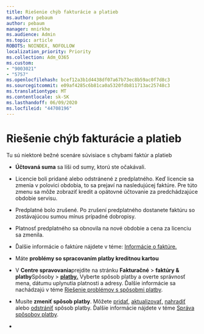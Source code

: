 ```yaml
---
title: Riešenie chýb fakturácie a platieb
ms.author: pebaum
author: pebaum
manager: mnirkhe
ms.audience: Admin
ms.topic: article
ROBOTS: NOINDEX, NOFOLLOW
localization_priority: Priority
ms.collection: Adm_O365
ms.custom:
- "9003021"
- "5757"
ms.openlocfilehash: bcef12a3b1d4438df07a67b73ec8b59ac0f7d8c3
ms.sourcegitcommit: e09af4285c6b81ca0a5320fdb811713ac25748c3
ms.translationtype: MT
ms.contentlocale: sk-SK
ms.lasthandoff: 06/09/2020
ms.locfileid: "44708196"
---
```

# <a name="resolving-billing-and-payment-errors"></a>Riešenie chýb fakturácie a platieb

Tu sú niektoré bežné scenáre súvisiace s chybami faktúr a platieb

- **Účtovaná suma** sa líši od sumy, ktorú ste očakávali.
- Licencie boli pridané alebo odstránené z predplatného. Keď licencie sa zmenia v polovici obdobia, to sa prejaví na nasledujúcej faktúre. Pre túto zmenu sa môže zobraziť kredit a opätovné účtovanie za predchádzajúce obdobie servisu.
- Predplatné bolo zrušené. Po zrušení predplatného dostanete faktúru so zostávajúcou sumou mínus prípadné dobropisy.
- Platnosť predplatného sa obnovila na nové obdobie a cena za licenciu sa zmenila.
- Ďalšie informácie o faktúre nájdete v téme: [Informácie o faktúre.](https://docs.microsoft.com/microsoft-365/commerce/billing-and-payments/understand-your-invoice2)
- Máte **problémy so spracovaním platby kreditnou kartou**
- V **Centre spravovania**prejdite na stránku **Fakturačné**   >   **faktúry & platby**Spôsoby   >   **[platby.](https://go.microsoft.com/fwlink/p/?linkid=2018806)** Vyberte spôsob platby a overte správnosť mena, dátumu uplynutia platnosti a adresy. Ďalšie informácie sa nachádzajú v téme [Riešenie problémov s spôsobmi platby](https://docs.microsoft.com/microsoft-365/commerce/billing-and-payments/manage-payment-methods#troubleshoot-payment-methods).

- Musíte **zmeniť spôsob platby**. Môžete [pridať](https://docs.microsoft.com/microsoft-365/commerce/billing-and-payments/manage-payment-methods?view=o365-worldwide#add-a-payment-method), [aktualizovať,](https://docs.microsoft.com/microsoft-365/commerce/billing-and-payments/manage-payment-methods?view=o365-worldwide#update-payment-method-details) [nahradiť](https://docs.microsoft.com/microsoft-365/commerce/billing-and-payments/manage-payment-methods?view=o365-worldwide#replace-a-payment-method) alebo [odstrániť](https://docs.microsoft.com/microsoft-365/commerce/billing-and-payments/manage-payment-methods?view=o365-worldwide#delete-a-payment-method) spôsob platby. Ďalšie informácie nájdete v téme [Správa spôsobov platby](https://docs.microsoft.com/microsoft-365/commerce/billing-and-payments/manage-payment-methods?view=o365-worldwide).
- 